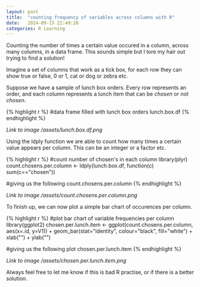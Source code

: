 ```yaml
---
layout: post
title:  "counting frequency of variables across columns with R"
date:   2014-09-15 22:49:28
categories: R Learning
---
```

Counting the number of times a certain value occured in a column, across many columns, in a data frame.  This sounds simple but
I tore my hair out trying to find a solution!

Imagine a set of columns that work as a tick box, for each row they can show true or false, 0 or 1, cat or dog or zebra etc.

Suppose we have a sample of lunch box orders.  Every row represents an order, and each column represents a lunch item that can be *chosen* or *not chosen*.

{% highlight r %}
#data frame filled with lunch box orders
lunch.box.df
{% endhighlight %}

*Link to image /assets/lunch.box.df.png*

Using the ldply function we are able to count how many times a certain value appears per column.  This can be an integer or a factor etc.

{% highlight r %}
#count number of chosen's in each column
library(plyr)
count.chosens.per.column <- ldply(lunch.box.df, function(c) sum(c=="chosen"))

#giving us the following
count.chosens.per.column
{% endhighlight %}

*Link to image /assets/count.chosens.per.column.png*

To finish up, we can now plot a simple bar chart of occurences per column.

{% highlight r %}
#plot bar chart of variable frequencies per column
library(ggplot2)
chosen.per.lunch.item <- 
  ggplot(count.chosens.per.column, aes(x=.id, y=V1)) + 
  geom_bar(stat="identity", colour="black", fill="white") + 
  xlab("") + ylab("") 

#giving us the following plot
chosen.per.lunch.item
{% endhighlight %}

*Link to image /assets/chosen.per.lunch.item.png*

Always feel free to let me know if this is bad R practise, or if there is a better solution.